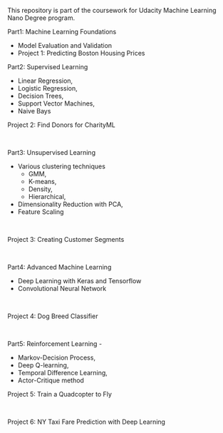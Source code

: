 <p>This repository is part of the coursework for Udacity Machine Learning Nano Degree program.</p>
<p>Part1: Machine Learning Foundations</p>
<ul>
<li>Model Evaluation and Validation</li>
<li>Project 1: Predicting Boston Housing Prices</li>
</ul>
<p>Part2: Supervised Learning</p>
<ul>
<li>Linear Regression,</li>
<li>Logistic Regression,</li>
<li>Decision Trees,</li>
<li>Support Vector Machines,</li>
<li>Naive Bays</li>
</ul>
<p>Project 2: Find Donors for CharityML &nbsp;</p>
<p>&nbsp;</p>
<p>Part3: Unsupervised Learning</p>
<ul>
<li>Various clustering techniques
<ul>
<li>GMM,</li>
<li>K-means,</li>
<li>Density,</li>
<li>Hierarchical,</li>
</ul>
</li>
<li>Dimensionality Reduction with PCA,</li>
<li>Feature Scaling</li>
</ul>
<p>&nbsp;</p>
<p>Project 3: Creating Customer Segments</p>
<p>&nbsp;</p>
<p>Part4: Advanced Machine Learning</p>
<ul>
<li>Deep Learning with Keras and Tensorflow</li>
<li>Convolutional Neural Network</li>
</ul>
<p>&nbsp;</p>
<p>Project 4: Dog Breed Classifier&nbsp;</p>
<p>&nbsp;</p>
<p>Part5: Reinforcement Learning -</p>
<ul>
<li>Markov-Decision Process,</li>
<li>Deep Q-learning,</li>
<li>Temporal Difference Learning,</li>
<li>Actor-Critique method</li>
</ul>
<p>Project 5: Train a Quadcopter to Fly</p>
<p>&nbsp;</p>
<p>Project 6: NY Taxi Fare Prediction with Deep Learning</p>

